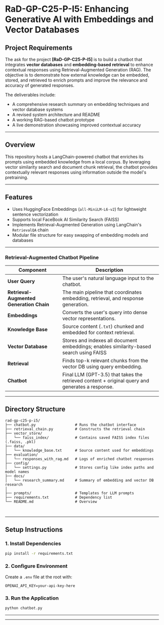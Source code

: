 
# RaD-GP-C25-P-I5: Enhancing Generative AI with Embeddings and Vector Databases

## Project Requirements

The ask for the project **[RaD-GP-C25-P-I5]** is to build a chatbot that integrates **vector databases** and **embedding-based retrieval** to enhance contextual responses using Retrieval-Augmented Generation (RAG). The objective is to demonstrate how external knowledge can be embedded, stored, and retrieved to enrich prompts and improve the relevance and accuracy of generated responses.

The deliverables include:
- A comprehensive research summary on embedding techniques and vector database systems
- A revised system architecture and README
- A working RAG-based chatbot prototype 
- A live demonstration showcasing improved contextual accuracy

---

## Overview

This repository hosts a LangChain-powered chatbot that enriches its prompts using embedded knowledge from a local corpus. By leveraging vector similarity search and document chunk retrieval, the chatbot provides contextually relevant responses using information outside the model's pretraining.

---

## Features

- Uses HuggingFace Embeddings (`all-MiniLM-L6-v2`) for lightweight sentence vectorization
- Supports local FaceBook AI Similarity Search (FAISS) 
- Implements Retrieval-Augmented Generation using LangChain's `RetrievalQA` chain
- Modular file structure for easy swapping of embedding models and databases


---


### Retrieval-Augmented Chatbot Pipeline

| Component | Description                                                                                     |
|----------|-------------------------------------------------------------------------------------------------|
| **User Query** | The user's natural language input to the chatbot.                                               |
| **Retrieval-Augmented Generation Chain** | The main pipeline that coordinates embedding, retrieval, and response generation.               |
| **Embeddings** | Converts the user's query into dense vector representations.                                    |
| **Knowledge Base** | Source content (`.txt`) chunked and embedded for context retrieval.                             |
| **Vector Database** | Stores and indexes all document embeddings; enables similarity-based search using FAISS         |
| **Retrieval** | Finds top-k relevant chunks from the vector DB using query embedding.                           |
| **Chatbot** | Final LLM (GPT-3.5) that takes the retrieved content + original query and generates a response. |
---
## Directory Structure

```
rad-gp-c25-p-i5/
├── chatbot.py                  # Runs the chatbot interface
├── retrieval_chain.py          # Constructs the retrieval chain
├── vector_store/
│   └── faiss_index/            # Contains saved FAISS index files (.faiss, .pkl)
├── data/
│   └── knowledge_base.txt      # Source content used for embeddings
├── evaluation/
│   └── responses_with_rag.md   # Logs of enriched chatbot responses
├── config/
│   └── settings.py             # Stores config like index paths and model names
├── docs/
│   └── research_summary.md     # Summary of embedding and vector DB research
│  
├── prompts/                    # Templates for LLM prompts
├── requirements.txt            # Dependency list
└── README.md                   # Overview



```
----




## Setup Instructions

### 1. Install Dependencies

```bash
pip install -r requirements.txt
```

### 2. Configure Environment

Create a `.env` file at the root with:

```env
OPENAI_API_KEY=your-api-key-here
```

### 3. Run the Application

```bash
python chatbot.py
```

---



---

